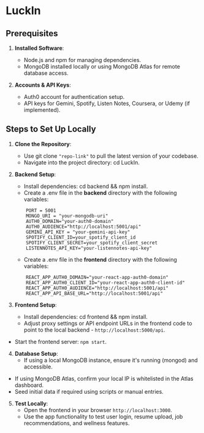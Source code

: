 # LuckIn

## Prerequisites
1. **Installed Software**:
   - Node.js and npm for managing dependencies.
   - MongoDB installed locally or using MongoDB Atlas for remote database access.

2. **Accounts & API Keys**:
   - Auth0 account for authentication setup.
   - API keys for Gemini, Spotify, Listen Notes, Coursera, or Udemy (if implemented).

## Steps to Set Up Locally
1. **Clone the Repository**:
    - Use git clone `"repo-link"` to pull the latest version of your codebase.
    - Navigate into the project directory: cd LuckIn.

2. **Backend Setup**:
   - Install dependencies: cd backend && npm install.
   - Create a .env file in the **backend** directory with the following variables:
    ```
        PORT = 5001
        MONGO_URI = "your-mongodb-uri"
        AUTH0_DOMAIN="your-auth0-domain"
        AUTH0_AUDIENCE="http://localhost:5001/api"
        GEMINI_API_KEY = "your-gemini-api-key"
        SPOTIFY_CLIENT_ID=your_spotify_client_id
        SPOTIFY_CLIENT_SECRET=your_spotify_client_secret
        LISTENNOTES_API_KEY="your-listennotes-api-key"
    ```
   - Create a .env file in the **frontend** directory with the following variables:
    ```
        REACT_APP_AUTH0_DOMAIN="your-react-app-auth0-domain"
        REACT_APP_AUTH0_CLIENT_ID="your-react-app-auth0-client-id"
        REACT_APP_AUTH0_AUDIENCE="http://localhost:5001/api"
        REACT_APP_API_BASE_URL="http://localhost:5001/api"
    ```

3. **Frontend Setup**:
   - Install dependencies: cd frontend && npm install.
   - Adjust proxy settings or API endpoint URLs in the frontend code to point to the local backend - `http://localhost:5000/api`.
  - Start the frontend server: `npm start`.

4. **Database Setup**:
   - If using a local MongoDB instance, ensure it's running (mongod) and accessible.
  - If using MongoDB Atlas, confirm your local IP is whitelisted in the Atlas dashboard.
  - Seed initial data if required using scripts or manual entries.

5. **Test Locally**:
   - Open the frontend in your browser `http://localhost:3000`.
   - Use the app functionality to test user login, resume upload, job recommendations, and wellness features.